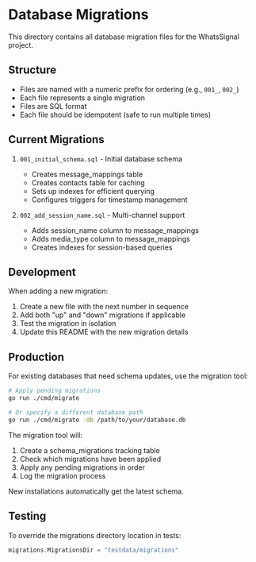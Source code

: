 # Database Migrations

This directory contains all database migration files for the WhatsSignal project.

## Structure

- Files are named with a numeric prefix for ordering (e.g., `001_`, `002_`)
- Each file represents a single migration
- Files are SQL format
- Each file should be idempotent (safe to run multiple times)

## Current Migrations

1. `001_initial_schema.sql` - Initial database schema
   - Creates message_mappings table
   - Creates contacts table for caching
   - Sets up indexes for efficient querying
   - Configures triggers for timestamp management

2. `002_add_session_name.sql` - Multi-channel support
   - Adds session_name column to message_mappings
   - Adds media_type column to message_mappings
   - Creates indexes for session-based queries

## Development

When adding a new migration:

1. Create a new file with the next number in sequence
2. Add both "up" and "down" migrations if applicable
3. Test the migration in isolation
4. Update this README with the new migration details

## Production

For existing databases that need schema updates, use the migration tool:

```bash
# Apply pending migrations
go run ./cmd/migrate

# Or specify a different database path
go run ./cmd/migrate -db /path/to/your/database.db
```

The migration tool will:
1. Create a schema_migrations tracking table
2. Check which migrations have been applied
3. Apply any pending migrations in order
4. Log the migration process

New installations automatically get the latest schema.

## Testing

To override the migrations directory location in tests:

```go
migrations.MigrationsDir = "testdata/migrations"
``` 